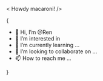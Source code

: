 
< Howdy macaroni! />

{
- 👋 Hi, I’m @Ren
- 👀 I’m interested in
- 🌱 I’m currently learning ...
- 💞️ I’m looking to collaborate on ...
- 📫 How to reach me ...
 
 }
<!---
Nerxe/Nerxe is a ✨ special ✨ repository because its `README.md` (this file) appears on your GitHub profile.
You can click the Preview link to take a look at your changes.
--->

